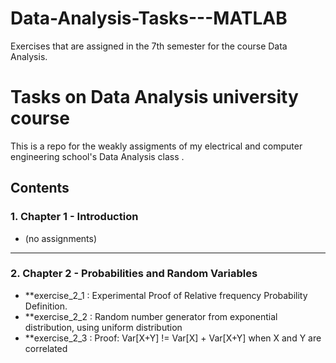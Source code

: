 # Data-Analysis-Tasks---MATLAB
Exercises that are assigned in  the 7th semester for the course Data Analysis.


# Tasks on Data Analysis university course
This is a repo for the weakly assigments of my electrical and computer engineering school's Data Analysis class . <br>
## Contents 
### 1. Chapter 1 - Introduction <br>
  - (no assignments)<br>
  ---
### 2. Chapter 2 - Probabilities and Random Variables <br>
  - **exercise_2_1 : Experimental Proof of Relative frequency Probability Definition.
  - **exercise_2_2 : Random number generator from exponential distribution, using uniform distribution
  - **exercise_2_3 : Proof: Var[X+Y] != Var[X] + Var[X+Y] when X and Y are correlated
